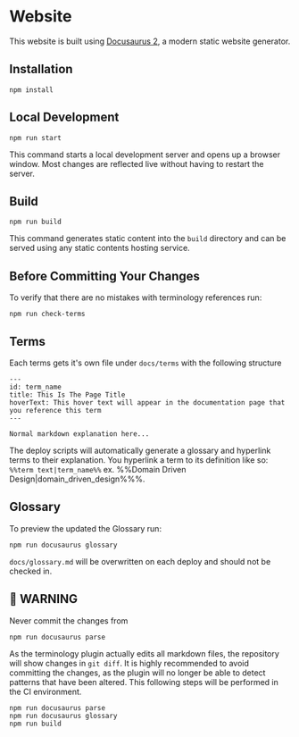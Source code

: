 # Website

This website is built using [Docusaurus 2](https://docusaurus.io/), a modern static website generator.

## Installation

```console
npm install
```

## Local Development

```console
npm run start
```

This command starts a local development server and opens up a browser window. Most changes are reflected live without having to restart the server.

## Build

```console
npm run build
```

This command generates static content into the `build` directory and can be served using any static contents hosting service.

## Before Committing Your Changes

To verify that there are no mistakes with terminology references run:

```console
npm run check-terms
```

## Terms

Each terms gets it's own file under `docs/terms` with the following structure

```
---
id: term_name
title: This Is The Page Title
hoverText: This hover text will appear in the documentation page that you reference this term
---

Normal markdown explanation here...
```

The deploy scripts will automatically generate a glossary and hyperlink terms to their explanation. You hyperlink a term to its definition like so: `%%term text|term_name%%` ex. %%Domain Driven Design|domain_driven_design%%%.

## Glossary

To preview the updated the Glossary run:

```console
npm run docusaurus glossary
```

`docs/glossary.md` will be overwritten on each deploy and should not be checked in.

## 🛑 WARNING

Never commit the changes from

```console
npm run docusaurus parse
```

As the terminology plugin actually edits all markdown files, the repository will show changes in `git diff`. It is highly recommended to avoid committing the changes, as the plugin will no longer be able to detect patterns that have been altered. This following steps will be performed in the CI environment.

```
npm run docusaurus parse
npm run docusaurus glossary
npm run build
```

